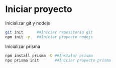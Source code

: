 # Iniciar proyecto
Inicializar git y nodejs
```bash
git init      ##Iniciar repositorio git
npm init -y   ##Iniciar proyecto nodejs
```
Inicializar prisma

```bash
npm install prisma -D ##Instalar prisma
npx prisma init       ##Iniciar proyecto prisma
```
